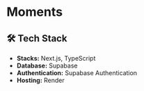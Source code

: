 # Moments

## 🛠 Tech Stack

- **Stacks:** Next.js, TypeScript
- **Database:** Supabase
- **Authentication:** Supabase Authentication
- **Hosting:** Render

